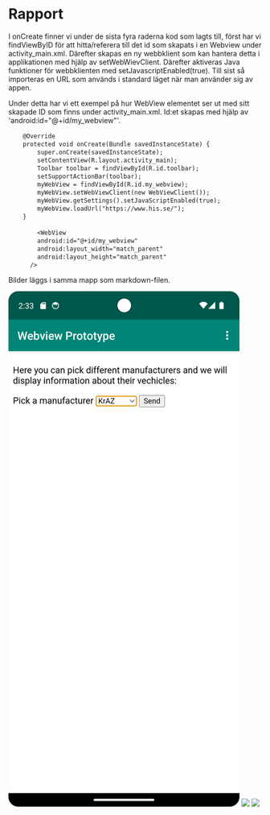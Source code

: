 
# Rapport
I onCreate finner vi under de sista fyra raderna kod som lagts till, först har vi findViewByID för 
att hitta/referera till det id som skapats i en Webview under activity_main.xml. 
Därefter skapas en ny webbklient som kan hantera detta i applikationen med hjälp av setWebWievClient.
Därefter aktiveras Java funktioner för webbklienten med setJavascriptEnabled(true).
Till sist så importeras en URL som används i standard läget när man använder sig av appen. 

Under detta har vi ett exempel på hur WebView elementet ser ut med sitt skapade ID som finns
under activity_main.xml. Id:et skapas med hjälp av 'android:id="@+id/my_webview"'.


```
    @Override
    protected void onCreate(Bundle savedInstanceState) {
        super.onCreate(savedInstanceState);
        setContentView(R.layout.activity_main);
        Toolbar toolbar = findViewById(R.id.toolbar);
        setSupportActionBar(toolbar);
        myWebView = findViewById(R.id.my_webview);
        myWebView.setWebViewClient(new WebViewClient());
        myWebView.getSettings().setJavaScriptEnabled(true);
        myWebView.loadUrl("https://www.his.se/");
    }
    
        <WebView
        android:id="@+id/my_webview"
        android:layout_width="match_parent"
        android:layout_height="match_parent"
      />
```

Bilder läggs i samma mapp som markdown-filen.

![](android.png)
![](android2.png)
![](android3.png)